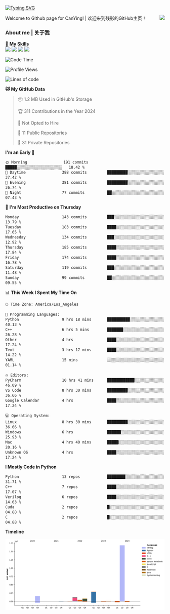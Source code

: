 [![Typing SVG](https://readme-typing-svg.herokuapp.com?size=25&duration=3500&color=00FFFF&vCenter=true&width=250&height=40&lines=Hi+Welcome+%F0%9F%91%8B%F0%9F%8F%BB;I'm+CanYing|残影)](https://git.io/typing-svg)

<a href="#">
  <img align="right" src="https://github-readme-stats.vercel.app/api?username=CanYing0913&count_private=true&rank_icon=github&show_icons=true&bg_color=15,f2f7fd,E0EAFC&" />
</a>

Welcome to Github page for CanYing! | 欢迎来到残影的GitHub主页！

### About me | 关于我

🌟 **My Skills**  
![](https://img.shields.io/badge/-C-A8B9CC?style=flat-square&logo=C&logoColor=fff)
![](https://img.shields.io/badge/-C++-00599C?style=flat-square&logo=Cpp&logoColor=fff)
![](https://img.shields.io/badge/-Python-3776AB?style=flat-square&logo=Python&logoColor=fff)
![](https://img.shields.io/badge/-Linux-000000?style=flat-square&logo=Linux&logoColor=fff)

<!--START_SECTION:waka-->
![Code Time](http://img.shields.io/badge/Code%20Time-375%20hrs%2022%20mins-blue)

![Profile Views](http://img.shields.io/badge/Profile%20Views-0-blue)

![Lines of code](https://img.shields.io/badge/From%20Hello%20World%20I%27ve%20Written-24.0%20million%20lines%20of%20code-blue)

**🐱 My GitHub Data** 

> 📦 1.2 MB Used in GitHub's Storage 
 > 
> 🏆 311 Contributions in the Year 2024
 > 
> 🚫 Not Opted to Hire
 > 
> 📜 11 Public Repositories 
 > 
> 🔑 31 Private Repositories 
 > 
**I'm an Early 🐤** 

```text
🌞 Morning                191 commits         █████░░░░░░░░░░░░░░░░░░░░   18.42 % 
🌆 Daytime                388 commits         █████████░░░░░░░░░░░░░░░░   37.42 % 
🌃 Evening                381 commits         █████████░░░░░░░░░░░░░░░░   36.74 % 
🌙 Night                  77 commits          ██░░░░░░░░░░░░░░░░░░░░░░░   07.43 % 
```
📅 **I'm Most Productive on Thursday** 

```text
Monday                   143 commits         ███░░░░░░░░░░░░░░░░░░░░░░   13.79 % 
Tuesday                  183 commits         ████░░░░░░░░░░░░░░░░░░░░░   17.65 % 
Wednesday                134 commits         ███░░░░░░░░░░░░░░░░░░░░░░   12.92 % 
Thursday                 185 commits         ████░░░░░░░░░░░░░░░░░░░░░   17.84 % 
Friday                   174 commits         ████░░░░░░░░░░░░░░░░░░░░░   16.78 % 
Saturday                 119 commits         ███░░░░░░░░░░░░░░░░░░░░░░   11.48 % 
Sunday                   99 commits          ██░░░░░░░░░░░░░░░░░░░░░░░   09.55 % 
```


📊 **This Week I Spent My Time On** 

```text
🕑︎ Time Zone: America/Los_Angeles

💬 Programming Languages: 
Python                   9 hrs 18 mins       ██████████░░░░░░░░░░░░░░░   40.13 % 
C++                      6 hrs 5 mins        ███████░░░░░░░░░░░░░░░░░░   26.28 % 
Other                    4 hrs               ████░░░░░░░░░░░░░░░░░░░░░   17.24 % 
Text                     3 hrs 17 mins       ████░░░░░░░░░░░░░░░░░░░░░   14.22 % 
YAML                     15 mins             ░░░░░░░░░░░░░░░░░░░░░░░░░   01.14 % 

🔥 Editors: 
PyCharm                  10 hrs 41 mins      ████████████░░░░░░░░░░░░░   46.09 % 
VS Code                  8 hrs 30 mins       █████████░░░░░░░░░░░░░░░░   36.66 % 
Google Calendar          4 hrs               ████░░░░░░░░░░░░░░░░░░░░░   17.24 % 

💻 Operating System: 
Linux                    8 hrs 30 mins       █████████░░░░░░░░░░░░░░░░   36.66 % 
Windows                  6 hrs               ██████░░░░░░░░░░░░░░░░░░░   25.93 % 
Mac                      4 hrs 40 mins       █████░░░░░░░░░░░░░░░░░░░░   20.16 % 
Unknown OS               4 hrs               ████░░░░░░░░░░░░░░░░░░░░░   17.24 % 
```

**I Mostly Code in Python** 

```text
Python                   13 repos            ████████░░░░░░░░░░░░░░░░░   31.71 % 
C++                      7 repos             ████░░░░░░░░░░░░░░░░░░░░░   17.07 % 
Verilog                  6 repos             ████░░░░░░░░░░░░░░░░░░░░░   14.63 % 
Cuda                     2 repos             █░░░░░░░░░░░░░░░░░░░░░░░░   04.88 % 
C                        2 repos             █░░░░░░░░░░░░░░░░░░░░░░░░   04.88 % 
```



**Timeline**

![Lines of Code chart](https://raw.githubusercontent.com/CanYing0913/CanYing0913/master/assets/bar_graph.png)


<!--END_SECTION:waka-->
